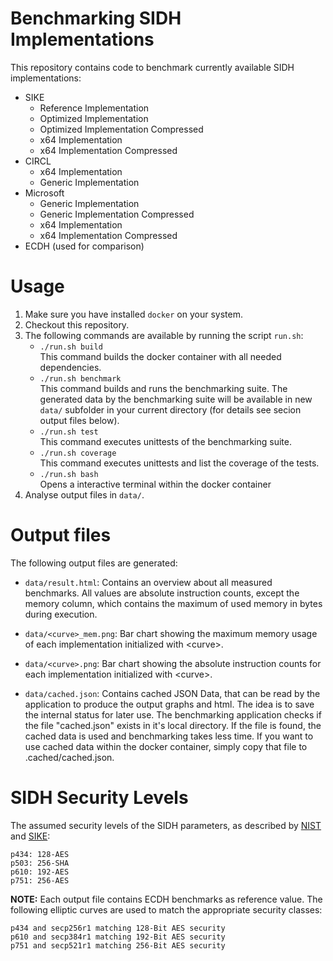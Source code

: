 # Benchmarking SIDH Implementations

This repository contains code to benchmark currently available SIDH implementations:
- SIKE
    - Reference Implementation
    - Optimized Implementation
    - Optimized Implementation Compressed
    - x64 Implementation
    - x64 Implementation Compressed
- CIRCL
    - x64 Implementation
    - Generic Implementation
- Microsoft
    - Generic Implementation
    - Generic Implementation Compressed
    - x64 Implementation
    - x64 Implementation Compressed
- ECDH (used for comparison)
# Usage

1. Make sure you have installed ```docker``` on your system.
2. Checkout this repository.
3. The following commands are available by running the script ```run.sh```:
    - ```./run.sh build```<br>
      This command builds the docker container with all needed dependencies.
    - ```./run.sh benchmark```<br>
      This command builds and runs the benchmarking suite. The generated data by the benchmarking suite will be available in new ```data/``` subfolder in your current directory (for details see secion output files below).
    - ```./run.sh test```<br>
      This command executes unittests of the benchmarking suite.
    - ```./run.sh coverage```<br>
      This command executes unittests and list the coverage of the tests.
    - ```./run.sh bash```<br>
      Opens a interactive terminal within the docker container
4. Analyse output files in ```data/```.

# Output files
The following output files are generated:

- ```data/result.html```: Contains an overview about all measured benchmarks. All values are absolute instruction counts, except the memory column, which contains the maximum of used memory in bytes during execution.

- ```data/<curve>_mem.png```: Bar chart showing the maximum memory usage of each implementation initialized with \<curve\>.

- ```data/<curve>.png```: Bar chart showing the absolute instruction counts for each implementation initialized with \<curve\>.

- ```data/cached.json```: Contains cached JSON Data, that can be read by the application to produce the output graphs and html. The idea is to save the internal status for later use. The benchmarking application checks if the file "cached.json" exists in it's local directory. If the file is found, the cached data is used and benchmarking takes less time. If you want to use cached data within the docker container, simply copy that file to .cached/cached.json.

# SIDH Security Levels
The assumed security levels of the SIDH parameters, as described by [NIST](https://csrc.nist.gov/CSRC/media/Projects/Post-Quantum-Cryptography/documents/call-for-proposals-final-dec-2016.pdf) and [SIKE](https://sike.org/files/SIDH-spec.pdf):

	p434: 128-AES
	p503: 256-SHA
	p610: 192-AES
	p751: 256-AES

**NOTE:** Each output file contains ECDH benchmarks as reference value. The following elliptic curves are used to match the appropriate security classes:

    p434 and secp256r1 matching 128-Bit AES security
    p610 and secp384r1 matching 192-Bit AES security
    p751 and secp521r1 matching 256-Bit AES security